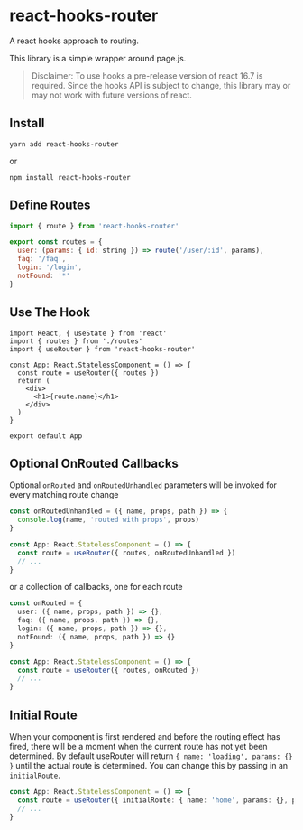 # react-hooks-router

A react hooks approach to routing.

This library is a simple wrapper around page.js.

> Disclaimer: To use hooks a pre-release version of react 16.7 is required. Since the hooks API is subject to change, this library may or may not work with future versions of react.

## Install

```
yarn add react-hooks-router
```

or

```
npm install react-hooks-router
```

## Define Routes

```js
import { route } from 'react-hooks-router'

export const routes = {
  user: (params: { id: string }) => route('/user/:id', params),
  faq: '/faq',
  login: '/login',
  notFound: '*'
}
```

## Use The Hook

```tsx
import React, { useState } from 'react'
import { routes } from './routes'
import { useRouter } from 'react-hooks-router'

const App: React.StatelessComponent = () => {
  const route = useRouter({ routes })
  return (
    <div>
      <h1>{route.name}</h1>
    </div>
  )
}

export default App
```

## Optional OnRouted Callbacks

Optional `onRouted` and `onRoutedUnhandled` parameters will be invoked for every matching route change

```ts
const onRoutedUnhandled = ({ name, props, path }) => {
  console.log(name, 'routed with props', props)
}

const App: React.StatelessComponent = () => {
  const route = useRouter({ routes, onRoutedUnhandled })
  // ...
}
```

or a collection of callbacks, one for each route

```ts
const onRouted = {
  user: ({ name, props, path }) => {},
  faq: ({ name, props, path }) => {},
  login: ({ name, props, path }) => {},
  notFound: ({ name, props, path }) => {}
}

const App: React.StatelessComponent = () => {
  const route = useRouter({ routes, onRouted })
  // ...
}
```

## Initial Route

When your component is first rendered and before the routing effect has fired, there will be a moment when the current route has not yet been determined. By default useRouter will return `{ name: 'loading', params: {} }` until the actual route is determined. You can change this by passing in an `initialRoute`.

```ts
const App: React.StatelessComponent = () => {
  const route = useRouter({ initialRoute: { name: 'home', params: {}, path: '' }, routes })
  // ...
}
```
